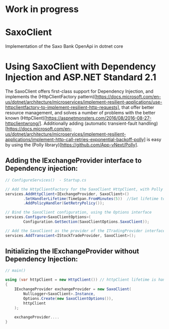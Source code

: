 # Work in progress

# SaxoClient
Implementation of the Saxo Bank OpenApi in dotnet core

# Using SaxoClient with Dependency Injection and ASP.NET Standard 2.1

The SaxoClient offers first-class support for Dependency Injection, and implements the (HttpClientFactory
pattern)[https://docs.microsoft.com/en-us/dotnet/architecture/microservices/implement-resilient-applications/use-httpclientfactory-to-implement-resilient-http-requests],
that offer better resource management, and solves a number of problems with the better known (HttpClient)[https://aspnetmonsters.com/2016/08/2016-08-27-httpclientwrong/].
Additionally adding (automatic transient-fault handling)[https://docs.microsoft.com/en-us/dotnet/architecture/microservices/implement-resilient-applications/implement-http-call-retries-exponential-backoff-polly] is easy by using the (Polly library)[https://github.com/App-vNext/Polly].

## Adding the IExchangeProvider interface to Dependency injection:

```c#
// ConfigureServices()  - Startup.cs

// Add the HttpClientFactory for the SaxoClient HttpClient, with Polly fault handling
services.AddHttpClient<IExchangeProvider, SaxoClient>()
        .SetHandlerLifetime(TimeSpan.FromMinutes(5))  //Set lifetime to five minutes
        .AddPolicyHandler(GetRetryPolicy());

// Bind the SaxoClient configuration, using the Options interface
services.Configure<SaxoClientOptions>(
        Configuration.GetSection(SaxoClientOptions.SaxoClient));

// Add the SaxoClient as the provider of the ITradingProvider interface
services.AddTranscient<IStockTradeProvider, SaxoClient>();
```

## Initializing the IExchangeProvider without Dependency Injection:

```c#
// main()

using (var httpClient = new HttpClient()) // httpClient lifetime is handled by caller - client should be kept for duration of SaxoClient lifetime
{
    IExchangeProvider exchangeProvider = new SaxoClient(
        NullLogger<SaxoClient>.Instance,
        Options.Create(new SaxoClientOptions()),
        httpClient
    );
    
    exchangeProvider....
}

```
